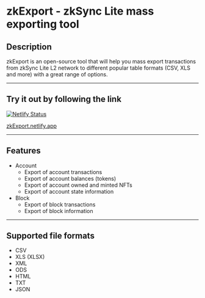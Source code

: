 # zkExport - zkSync Lite mass exporting tool

## Description

zkExport is an open-source tool that will help you mass export transactions from zkSync Lite L2 network to different popular table formats (CSV, XLS and more) with a great range of options.

---

## Try it out by following the link

[![Netlify Status](https://api.netlify.com/api/v1/badges/422a6173-7a41-41a3-ae96-d51c43779f36/deploy-status)](https://app.netlify.com/sites/zkexport/deploys)

[zkExport.netlify.app](https://zkexport.netlify.app)

---

## Features
- Account
    - Export of account transactions
    - Export of account balances (tokens)
    - Export of account owned and minted NFTs
    - Export of account state information
- Block
    - Export of block transactions
    - Export of block information

---

## Supported file formats
- CSV
- XLS (XLSX)
- XML
- ODS
- HTML
- TXT
- JSON
